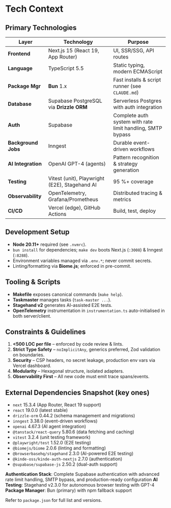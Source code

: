 # Tech Context

## Primary Technologies
| Layer | Technology | Purpose |
|-------|------------|---------|
| **Frontend** | Next.js 15 (React 19, App Router) | UI, SSR/SSG, API routes |
| **Language** | TypeScript 5.5 | Static typing, modern ECMAScript |
| **Package Mgr** | **Bun** 1.x | Fast installs & script runner (see `CLAUDE.md`) |
| **Database** | Supabase PostgreSQL via **Drizzle ORM** | Serverless Postgres with auth integration |
| **Auth** | Supabase | Complete auth system with rate limit handling, SMTP bypass |
| **Background Jobs** | Inngest | Durable event-driven workflows |
| **AI Integration** | OpenAI GPT-4 (agents) | Pattern recognition & strategy generation |
| **Testing** | Vitest (unit), Playwright (E2E), Stagehand AI | 95 %+ coverage |
| **Observability** | OpenTelemetry, Grafana/Prometheus | Distributed tracing & metrics |
| **CI/CD** | Vercel (edge), GitHub Actions | Build, test, deploy |

## Development Setup
- **Node 20.11+** required (see `.nvmrc`).
- `bun install` for dependencies; `make dev` boots Next.js (`:3008`) & Inngest (`:8288`).
- Environment variables managed via `.env.*`; never commit secrets.
- Linting/formatting via **Biome.js**; enforced in pre-commit.

## Tooling & Scripts
- **Makefile** exposes canonical commands (`make help`).
- **Taskmaster** manages tasks (`task-master ...`).
- **Stagehand v2** generates AI-assisted E2E tests.
- **OpenTelemetry** instrumentation in `instrumentation.ts` auto-initialised in both server/client.

## Constraints & Guidelines
1. **<500 LOC per file** – enforced by code review & lints.
2. **Strict Type Safety** – `noImplicitAny`, generics preferred, Zod validation on boundaries.
3. **Security** – CSP headers, no secret leakage, production env vars via Vercel dashboard.
4. **Modularity** – Hexagonal structure, isolated adapters.
5. **Observability First** – All new code must emit trace spans/events.

## External Dependencies Snapshot (key ones)
- `next` 15.3.4 (App Router, React 19 support)
- `react` 19.0.0 (latest stable)
- `drizzle-orm` 0.44.2 (schema management and migrations)
- `inngest` 3.38.0 (event-driven workflows)
- `openai` 4.67.3 (AI agent integration)
- `@tanstack/react-query` 5.80.6 (data fetching and caching)
- `vitest` 3.2.4 (unit testing framework)
- `@playwright/test` 1.52.0 (E2E testing)
- `@biomejs/biome` 2.0.6 (linting and formatting)
- `@browserbasehq/stagehand` 2.3.0 (AI-powered E2E testing)
- `@kinde-oss/kinde-auth-nextjs` 2.7.0 (authentication)
- `@supabase/supabase-js` 2.50.2 (dual-auth support)

**Authentication Stack**: Complete Supabase authentication with advanced rate limit handling, SMTP bypass, and production-ready configuration
**AI Testing**: Stagehand v2.3.0 for autonomous browser testing with GPT-4
**Package Manager**: Bun (primary) with npm fallback support

Refer to `package.json` for full list and versions.
